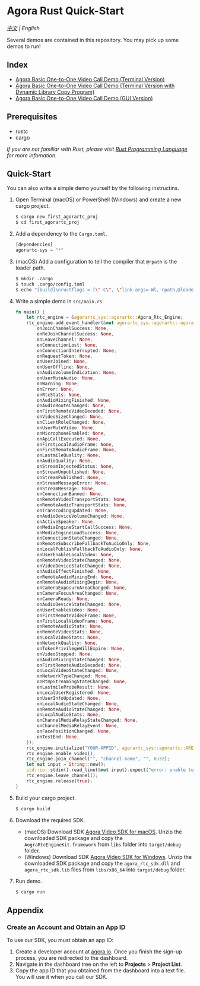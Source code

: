 # Agora Rust Quick-Start

*[中文](Readme.zh.md) | English*

Several demos are contained in this repository. You may pick up some demos to run!

## Index

- [Agora Basic One-to-One Video Call Demo (Terminal Version)](https://github.com/AgoraIO-Community/Agora-Rust-QuickStart/tree/main/one_to_one_video_terminal)
- [Agora Basic One-to-One Video Call Demo (Terminal Version with Dynamic Library Copy Program)](https://github.com/AgoraIO-Community/Agora-Rust-QuickStart/tree/main/one_to_one_video_terminal_enhanced)
- [Agora Basic One-to-One Video Call Demo (GUI Version)](https://github.com/AgoraIO-Community/Agora-Rust-QuickStart/tree/main/one_to_one_video_gui)

## Prerequisites

- rustc
- cargo

*If you are not familiar with Rust, please visit [Rust Programming Language](https://www.rust-lang.org/) for more infomation.*

## Quick-Start

You can also write a simple demo yourself by the following instructins.

1. Open Terminal (macOS) or PowerShell (Windows) and create a new cargo project.

   ```bash
   $ cargo new first_agorartc_proj
   $ cd first_agorartc_proj
   ```

2. Add a dependency to the `Cargo.toml`.

   ```rust
   [dependencies]
   agorartc-sys = "*"
   ```

3. (macOS) Add a configuration to tell the compiler that `@rpath` is the loader path.

   ```bash
   $ mkdir .cargo
   $ touch .cargo/config.toml
   $ echo "[build]\nrustflags = [\"-C\", \"link-args=-Wl,-rpath,@loader_path\"]" > .cargo/config.toml
   ```

4. Write a simple demo in `src/main.rs`.

   ```rust
   fn main() {
       let rtc_engine = &agorartc_sys::agorartc::Agora_Rtc_Engine;
       rtc_engine.add_event_handler(&mut agorartc_sys::agorartc::agorartcnative::RtcEventHandler {
           onJoinChannelSuccess: None,
           onReJoinChannelSuccess: None,
           onLeaveChannel: None,
           onConnectionLost: None,
           onConnectionInterrupted: None,
           onRequestToken: None,
           onUserJoined: None,
           onUserOffline: None,
           onAudioVolumeIndication: None,
           onUserMuteAudio: None,
           onWarning: None,
           onError: None,
           onRtcStats: None,
           onAudioMixingFinished: None,
           onAudioRouteChanged: None,
           onFirstRemoteVideoDecoded: None,
           onVideoSizeChanged: None,
           onClientRoleChanged: None,
           onUserMuteVideo: None,
           onMicrophoneEnabled: None,
           onApiCallExecuted: None,
           onFirstLocalAudioFrame: None,
           onFirstRemoteAudioFrame: None,
           onLastmileQuality: None,
           onAudioQuality: None,
           onStreamInjectedStatus: None,
           onStreamUnpublished: None,
           onStreamPublished: None,
           onStreamMessageError: None,
           onStreamMessage: None,
           onConnectionBanned: None,
           onRemoteVideoTransportStats: None,
           onRemoteAudioTransportStats: None,
           onTranscodingUpdated: None,
           onAudioDeviceVolumeChanged: None,
           onActiveSpeaker: None,
           onMediaEngineStartCallSuccess: None,
           onMediaEngineLoadSuccess: None,
           onConnectionStateChanged: None,
           onRemoteSubscribeFallbackToAudioOnly: None,
           onLocalPublishFallbackToAudioOnly: None,
           onUserEnableLocalVideo: None,
           onRemoteVideoStateChanged: None,
           onVideoDeviceStateChanged: None,
           onAudioEffectFinished: None,
           onRemoteAudioMixingEnd: None,
           onRemoteAudioMixingBegin: None,
           onCameraExposureAreaChanged: None,
           onCameraFocusAreaChanged: None,
           onCameraReady: None,
           onAudioDeviceStateChanged: None,
           onUserEnableVideo: None,
           onFirstRemoteVideoFrame: None,
           onFirstLocalVideoFrame: None,
           onRemoteAudioStats: None,
           onRemoteVideoStats: None,
           onLocalVideoStats: None,
           onNetworkQuality: None,
           onTokenPrivilegeWillExpire: None,
           onVideoStopped: None,
           onAudioMixingStateChanged: None,
           onFirstRemoteAudioDecoded: None,
           onLocalVideoStateChanged: None,
           onNetworkTypeChanged: None,
           onRtmpStreamingStateChanged: None,
           onLastmileProbeResult: None,
           onLocalUserRegistered: None,
           onUserInfoUpdated: None,
           onLocalAudioStateChanged: None,
           onRemoteAudioStateChanged: None,
           onLocalAudioStats: None,
           onChannelMediaRelayStateChanged: None,
           onChannelMediaRelayEvent: None,
           onFacePositionChanged: None,
           onTestEnd: None,
       });
       rtc_engine.initialize("YOUR-APPID", agorartc_sys::agorartc::AREA_CODE::AREA_CODE_GLOBAL); // If you do not have an App ID, see Appendix.
       rtc_engine.enable_video();
       rtc_engine.join_channel("", "channel-name", "", 0u32);
       let mut input = String::new();
       std::io::stdin().read_line(&mut input).expect("error: unable to read user input");
       rtc_engine.leave_channel();
       rtc_engine.release(true);
   }
   ```

5. Build your cargo project.

   ```bash
   $ cargo build
   ```

6. Download the required SDK.

   - (macOS) Download SDK [Agora Video SDK for macOS](https://download.agora.io/sdk/release/Agora_Native_SDK_for_Mac_v3_1_2_FULL.zip). Unzip the downloaded SDK package and copy the `AograRtcEngineKit.framework` from `libs` folder into `target/debug` folder.
   - (Windows) Download SDK [Agora Video SDK for Windows](https://download.agora.io/sdk/release/Agora_Native_SDK_for_Windows_v3_1_2_FULL.zip). Unzip the downloaded SDK package and copy the `agora_rtc_sdk.dll` and `agora_rtc_sdk.lib` files from `libs/x86_64` into `target/debug` folder.

7. Run demo.

   ```bash
   $ cargo run
   ```

## Appendix

### Create an Account and Obtain an App ID

To use our SDK, you must obtain an app ID: 

1. Create a developer account at [agora.io](https://dashboard.agora.io/signin/). Once you finish the sign-up process, you are redirected to the dashboard.
2. Navigate in the dashboard tree on the left to **Projects** > **Project List**.
3. Copy the app ID that you obtained from the dashboard into a text file. You will use it when you call our SDK.